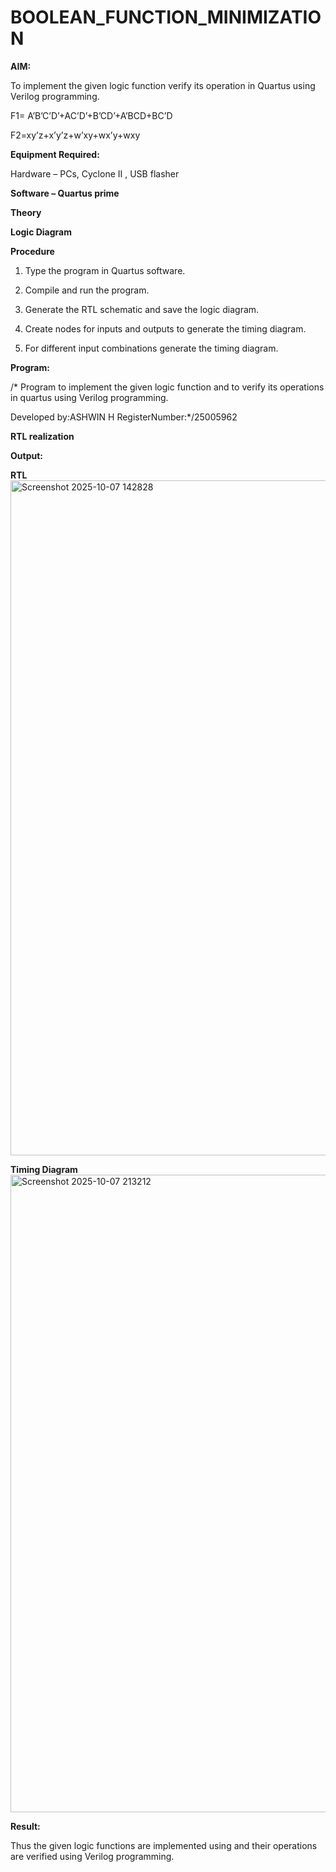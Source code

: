 # BOOLEAN_FUNCTION_MINIMIZATION

**AIM:**

To implement the given logic function verify its operation in Quartus using Verilog programming.

F1= A’B’C’D’+AC’D’+B’CD’+A’BCD+BC’D 

F2=xy’z+x’y’z+w’xy+wx’y+wxy

**Equipment Required:**

Hardware – PCs, Cyclone II , USB flasher

**Software – Quartus prime**

**Theory**

**Logic Diagram**

**Procedure**

1.	Type the program in Quartus software.

2.	Compile and run the program.

3.	Generate the RTL schematic and save the logic diagram.

4.	Create nodes for inputs and outputs to generate the timing diagram.

5.	For different input combinations generate the timing diagram.


**Program:**

/* Program to implement the given logic function and to verify its operations in quartus using Verilog programming. 

Developed by:ASHWIN H RegisterNumber:*/25005962


**RTL realization**

**Output:**

**RTL**
<img width="1920" height="1080" alt="Screenshot 2025-10-07 142828" src="https://github.com/user-attachments/assets/d713171e-d3a4-4581-8e69-b123baf5b33f" />

**Timing Diagram**
<img width="1920" height="1020" alt="Screenshot 2025-10-07 213212" src="https://github.com/user-attachments/assets/d32a862f-7305-42a4-b534-ec007cfe400a" />

**Result:**

Thus the given logic functions are implemented using and their operations are verified using Verilog programming.

